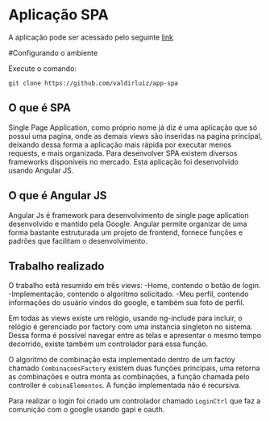 # Aplicação SPA

A aplicação pode ser acessado pelo seguinte [link](http://valdirluiz.github.io/app-spa/#/)

#Configurando o ambiente

Execute o comando:
```
git clone https://github.com/valdirluiz/app-spa
``` 

## O que é SPA

Single Page Application, como próprio nome já diz é uma aplicação que só possui uma pagina, onde as demais views são inseridas na pagina principal, deixando dessa forma a aplicação mais rápida por executar menos requests, e mais organizada. Para desenvolver SPA existem diversos frameworks disponíveis no mercado. Esta aplicação foi desenvolvido usando Angular JS. 

## O que é Angular JS

Angular Js é framework para desenvolvimento de single page aplication desenvolvido e mantido pela Google. Angular permite organizar de uma forma bastante estruturada um projeto de frontend, fornece funções e padrões que facilitam o desenvolvimento. 

## Trabalho realizado

O trabalho está resumido em três views:
 -Home, contendo o botão de login.
 -Implementação, contendo o algoritmo solicitado.
 -Meu perfil, contendo informações do usuário vindos do google, e também sua foto de perfil.

Em todas as views existe um relógio, usando ng-include para incluir, o relógio é gerenciado por factory com uma instancia singleton no sistema. Dessa forma é possível navegar entre as telas e apresentar o mesmo tempo decorrido, existe também um controlador para essa função.

O algoritmo de combinação esta implementado dentro de um factoy chamado `CombinacoesFactory` existem duas funções principais, uma retorna as combinações e outra monta as combinações, a função chamada pelo controller é `cobinaElementos`. A função implementada não é recursiva.

Para realizar o login foi criado um controlador chamado `LoginCtrl` que faz a comunição com o google usando gapi e oauth. 


